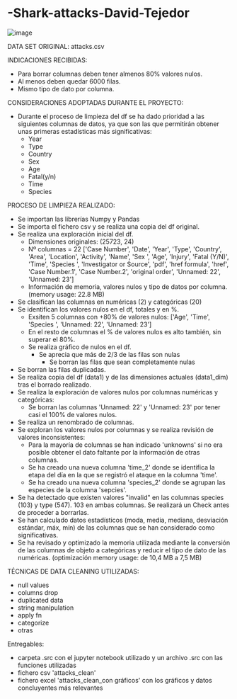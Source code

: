 # -Shark-attacks-David-Tejedor

![image](https://user-images.githubusercontent.com/115221622/199080090-ff51c0e1-ff5e-4580-82d0-6859aaa2ee7e.png)

DATA SET ORIGINAL: attacks.csv

INDICACIONES RECIBIDAS:
- Para borrar columnas deben tener almenos 80% valores nulos.
- Al menos deben quedar 6000 filas.
- Mismo tipo de dato por columna.

CONSIDERACIONES ADOPTADAS DURANTE EL PROYECTO:
- Durante el proceso de limpieza del df se ha dado prioridad a las siguientes columnas de datos, ya que son las que permitirán obtener unas primeras estadísticas más significativas:
    - Year
    - Type
    - Country
    - Sex
    - Age
    - Fatal(y/n)
    - Time
    - Species

PROCESO DE LIMPIEZA REALIZADO:
- Se importan las librerías Numpy y Pandas
- Se importa el fichero csv y se realiza una copia del df original.
- Se realiza una exploración inicial del df.
    - Dimensiones originales: (25723, 24)
    - Nº columnas = 22 ['Case Number', 'Date', 'Year', 'Type', 'Country', 'Area', 'Location',
       'Activity', 'Name', 'Sex ', 'Age', 'Injury', 'Fatal (Y/N)', 'Time',
       'Species ', 'Investigator or Source', 'pdf', 'href formula', 'href',
       'Case Number.1', 'Case Number.2', 'original order', 'Unnamed: 22',
       'Unnamed: 23']
    - Información de memoria, valores nulos y tipo de datos por columna. (memory usage: 22.8 MB)
- Se clasifican las columnas en numéricas (2) y categóricas (20)
- Se identifican los valores nulos en el df, totales y en %.
    - Exsiten 5 columnas con +80% de valores nulos: ['Age', 'Time', 'Species ', 'Unnamed: 22', 'Unnamed: 23']
    - En el resto de columnas el % de valores nulos es alto también, sin superar el 80%.
    - Se realiza gráfico de nulos en el df.
        - Se aprecia que más de 2/3 de las filas son nulas
            - Se borran las filas que sean completamente nulas
- Se borran las filas duplicadas.
- Se realiza copia del df (data1) y de las dimensiones actuales (data1_dim) tras el borrado realizado. 
- Se realiza la exploración de valores nulos por columnas numéricas y categóricas:
    - Se borran las columnas 'Unnamed: 22' y 'Unnamed: 23' por tener casi el 100% de valores nulos.
- Se realiza un renombrado de columnas.
- Se exploran los valores nulos por columnas y se realiza revisión de valores inconsistentes:
    - Para la mayoría de columnas se han indicado 'unknowns' si no era posible obtener el dato faltante por la información de otras columnas.
    - Se ha creado una nueva columna 'time_2' donde se identifica la etapa del día en la que se registró el ataque en la columna 'time'.
    - Se ha creado una nueva columna 'species_2' donde se agrupan las especies de la columna 'sepcies'.
- Se ha detectado que existen valores "invalid" en las columnas species (103) y type (547). 103 en ambas columnas. Se realizará un Check antes de proceder a borrarlas.
- Se han calculado datos estadísticos (moda, media, mediana, desviación estándar, máx, mín) de las columnas que se han considerado como significativas.
- Se ha revisado y optimizado la memoria utilizada mediante la conversión de las columnas de objeto a categóricas y reducir el tipo de dato de las numéricas. (optimización memory usage: de 10,4 MB a 7,5 MB)

TÉCNICAS DE DATA CLEANING UTILIZADAS:
- null values
- columns drop 
- duplicated data 
- string manipulation
- apply fn
- categorize
- otras

Entregables:
- carpeta .src con el jupyter notebook utilizado y un archivo .src con las funciones utilizadas
- fichero csv 'attacks_clean'
- fichero excel 'attacks_clean_con gráficos' con los gráficos y datos concluyentes más relevantes 

